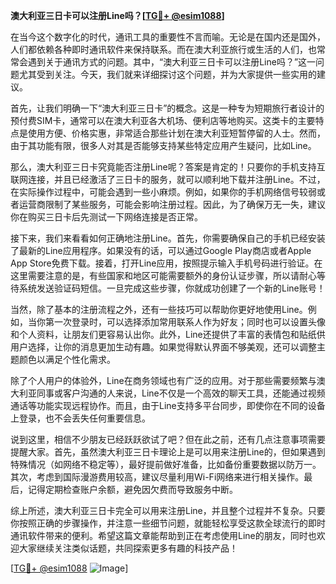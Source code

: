 **澳大利亚三日卡可以注册Line吗？[[TG💪+ @esim1088](https://t.me/s/esim1088)]**

在当今这个数字化的时代，通讯工具的重要性不言而喻。无论是在国内还是国外，人们都依赖各种即时通讯软件来保持联系。而在澳大利亚旅行或生活的人们，也常常会遇到关于通讯方式的问题。其中，“澳大利亚三日卡可以注册Line吗？”这一问题尤其受到关注。今天，我们就来详细探讨这个问题，并为大家提供一些实用的建议。

首先，让我们明确一下“澳大利亚三日卡”的概念。这是一种专为短期旅行者设计的预付费SIM卡，通常可以在澳大利亚各大机场、便利店等地购买。这类卡的主要特点是使用方便、价格实惠，非常适合那些计划在澳大利亚短暂停留的人士。然而，由于其功能有限，很多人对其是否能够支持某些特定应用产生疑问，比如Line。

那么，澳大利亚三日卡究竟能否注册Line呢？答案是肯定的！只要你的手机支持互联网连接，并且已经激活了三日卡的服务，就可以顺利地下载并注册Line。不过，在实际操作过程中，可能会遇到一些小麻烦。例如，如果你的手机网络信号较弱或者运营商限制了某些服务，可能会影响注册过程。因此，为了确保万无一失，建议你在购买三日卡后先测试一下网络连接是否正常。

接下来，我们来看看如何正确地注册Line。首先，你需要确保自己的手机已经安装了最新的Line应用程序。如果没有的话，可以通过Google Play商店或者Apple App Store免费下载。接着，打开Line应用，按照提示输入手机号码进行验证。在这里需要注意的是，有些国家和地区可能需要额外的身份认证步骤，所以请耐心等待系统发送验证码短信。一旦完成这些步骤，你就成功创建了一个新的Line账号！

当然，除了基本的注册流程之外，还有一些技巧可以帮助你更好地使用Line。例如，当你第一次登录时，可以选择添加常用联系人作为好友；同时也可以设置头像和个人资料，让朋友们更容易认出你。此外，Line还提供了丰富的表情包和贴纸供用户选择，让你的消息更加生动有趣。如果觉得默认界面不够美观，还可以调整主题颜色以满足个性化需求。

除了个人用户的体验外，Line在商务领域也有广泛的应用。对于那些需要频繁与澳大利亚同事或客户沟通的人来说，Line不仅是一个高效的聊天工具，还能通过视频通话等功能实现远程协作。而且，由于Line支持多平台同步，即使你在不同的设备上登录，也不会丢失任何重要信息。

说到这里，相信不少朋友已经跃跃欲试了吧？但在此之前，还有几点注意事项需要提醒大家。首先，虽然澳大利亚三日卡理论上是可以用来注册Line的，但如果遇到特殊情况（如网络不稳定等），最好提前做好准备，比如备份重要数据以防万一。其次，考虑到国际漫游费用较高，建议尽量利用Wi-Fi网络来进行相关操作。最后，记得定期检查账户余额，避免因欠费而导致服务中断。

综上所述，澳大利亚三日卡完全可以用来注册Line，并且整个过程并不复杂。只要你按照正确的步骤操作，并注意一些细节问题，就能轻松享受这款全球流行的即时通讯软件带来的便利。希望这篇文章能帮助到正在考虑使用Line的朋友，同时也欢迎大家继续关注类似话题，共同探索更多有趣的科技产品！

[[TG💪+ @esim1088](https://t.me/s/esim1088) ![Image](https://i.postimg.cc/4NQfJmqS/Snipaste-2025-05-13-00-14-12.png)]